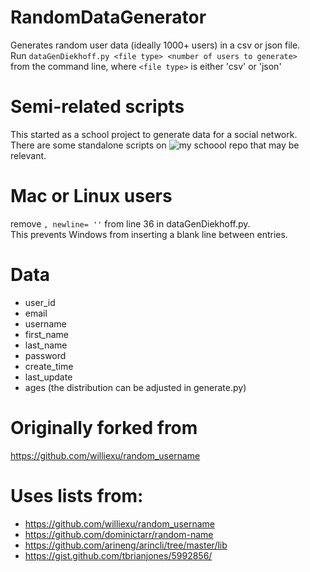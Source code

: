 # RandomDataGenerator
Generates random user data (ideally 1000+ users) in a csv or json file.  
Run ```dataGenDiekhoff.py <file type> <number of users to generate>```  
from the command line, where `<file type>` is either 'csv' or 'json'  

# Semi-related scripts
This started as a school project to generate data for a social network.  
There are some standalone scripts on ![my schoool repo](https://github.com/BenDiekhoff/5303-DB-Diekhoff/tree/master/A09) that may be relevant.


# Mac or Linux users
remove `, newline= ''` from line 36 in dataGenDiekhoff.py.  
This prevents Windows from inserting a blank line between entries.

# Data
- user_id
- email
- username
- first_name
- last_name
- password
- create_time
- last_update
- ages (the distribution can be adjusted in generate.py)

# Originally forked from
https://github.com/williexu/random_username

# Uses lists from:
- https://github.com/williexu/random_username
- https://github.com/dominictarr/random-name
- https://github.com/arineng/arincli/tree/master/lib
- https://gist.github.com/tbrianjones/5992856/
